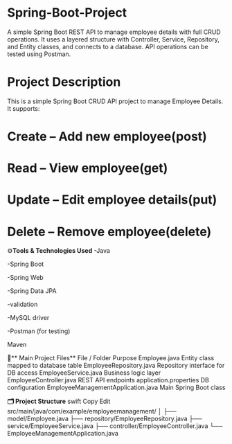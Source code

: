 # Spring-Boot-Project
A simple Spring Boot REST API to manage employee details with full CRUD operations. It uses a layered structure with Controller, Service, Repository, and Entity classes, and connects to a database. API operations can be tested using Postman.
# Project Description
This is a simple Spring Boot CRUD API project to manage Employee Details. It supports:

# Create – Add new employee(post)

# Read – View employee(get)

# Update – Edit employee details(put)

# Delete – Remove employee(delete)

⚙️**Tools & Technologies Used**
-Java

-Spring Boot

-Spring Web

-Spring Data JPA

-validation

-MySQL driver

-Postman (for testing)

Maven

📁** Main Project Files**
File / Folder	Purpose
Employee.java	Entity class mapped to database table
EmployeeRepository.java	Repository interface for DB access
EmployeeService.java	Business logic layer
EmployeeController.java	REST API endpoints
application.properties	DB configuration
EmployeeManagementApplication.java	Main Spring Boot class

**🗂 Project Structure**
swift
Copy
Edit
src/main/java/com/example/employeemanagement/
│
├── model/Employee.java
├── repository/EmployeeRepository.java
├── service/EmployeeService.java
├── controller/EmployeeController.java
└── EmployeeManagementApplication.java
